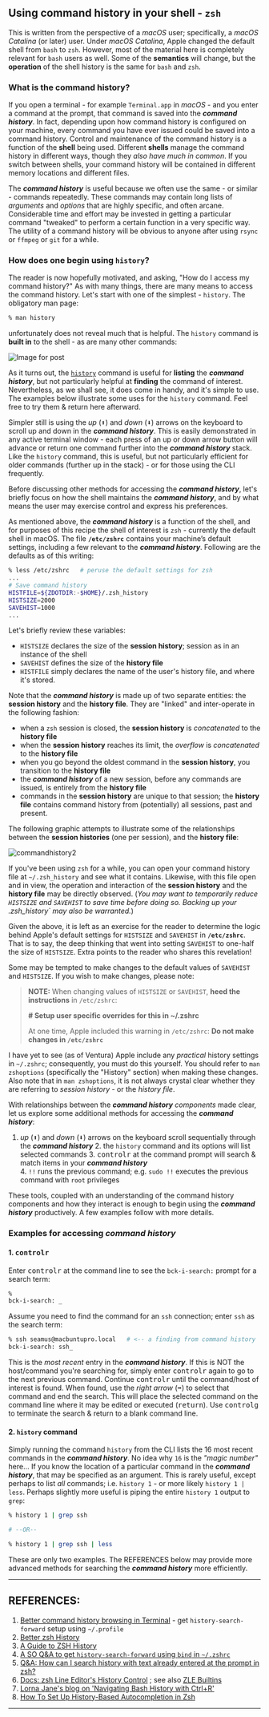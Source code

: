 ## Using command history in your shell - `zsh`

This is written from the perspective of a *macOS* user; specifically, a *macOS Catalina* (or later) user. Under *macOS Catalina*, Apple changed the default shell from `bash` to `zsh`. However, most of the material here is completely relevant for `bash` users as well. Some of the **semantics** will change, but the **operation** of the shell history is the same for `bash` and `zsh`. 

### What is the command history?

If you open a terminal - for example `Terminal.app` in *macOS* - and you enter a command at the prompt, that command is saved into the ***command history***. In fact, depending upon how command history is configured on your machine, every command you have ever issued could be saved into a command history. Control and maintenance of the command history is a function of the **shell** being used. Different **shells** manage the command history in different ways, though they *also have much in common*. If you switch between shells, your command history will be contained in different memory locations and different files.  

The ***command history*** is useful because we often use the same - or similar - commands repeatedly. These commands may contain long lists of *arguments* and *options* that are highly specific, and often arcane. Considerable time and effort may be invested in getting a particular command "tweaked" to perform a certain function in a very specific way. The utility of a command history will be obvious to anyone after using `rsync` or `ffmpeg` or `git` for a while. 

### How does one begin using `history`? 

The reader is now hopefully motivated, and asking, "How do I access my command history?" As with many things, there are many means to access the command history. Let's start with one of the simplest - `history`. The obligatory man page:

```zsh
% man history
```

unfortunately does not reveal much that is helpful. The `history` command is **built in** to the shell - as are many other commands: 

![Image for post](https://miro.medium.com/max/2586/1*zZgZoddT0QfO0zj3iPM2Ug.jpeg)



As it turns out, the [`history`](https://opensource.com/article/18/6/history-command) command is useful for **listing** the ***command history***, but not particularly helpful at **finding** the command of interest. Nevertheless, as we shall see, it does come in handy, and it's simple to use. The examples below illustrate some uses for the `history` command. Feel free to try them & return here afterward. 

Simpler still is using the *up* (<kbd>⬆︎</kbd>) and *down* (<kbd>⬇︎</kbd>) arrows on the keyboard to scroll up and down in the ***command history***. This is easily demonstrated in any active terminal window - each press of an up or down arrow button will advance or return one command further into the ***command history*** stack. Like the `history` command, this is useful, but not particularly efficient for older commands (further up in the stack) - or for those using the CLI frequently.

Before discussing other methods for accessing the ***command history***, let's briefly focus on how the shell maintains the ***command history***, and by what means the user may exercise control and express his preferences. 

As mentioned above, the ***command history*** is a function of the shell, and for purposes of this recipe the shell of interest is `zsh` - currently the default shell in macOS. The file **`/etc/zshrc`** contains your machine’s default settings, including a few relevant to the ***command history***. Following are the defaults as of this writing:

   ```zsh
   % less /etc/zshrc   # peruse the default settings for zsh
   ...
   # Save command history
   HISTFILE=${ZDOTDIR:-$HOME}/.zsh_history
   HISTSIZE=2000
   SAVEHIST=1000
   ...
   ```

Let's briefly review these variables:

* `HISTSIZE` declares the size of the **session history**; session as in an instance of the shell 
* `SAVEHIST` defines the size of the **history file**  
* `HISTFILE` simply declares the name of the user's history file, and where it's stored. 

Note that the ***command history*** is made up of two separate entities: the **session history** and the **history file**. They are "linked" and inter-operate in the following fashion: 

* when a `zsh` session is closed, the **session history** is *concatenated* to the **history file** 
* when the **session history** reaches its limit, the *overflow* is *concatenated* to the **history file** 
* when you go beyond the oldest command in the **session history**, you transition to the **history file**
* the ***command history*** of a new session, before any commands are issued, is entirely from the **history file** 
* commands in the  **session history** are unique to that session; the **history file** contains command history from (potentially) all sessions, past and present.

The following graphic attempts to illustrate some of the relationships between the **session histories** (one per session), and the **history file**: 

![commandhistory2](pix/commandhistory2.png)



If you've been using `zsh` for a while, you can open your command history file at `~/.zsh_history` and see what it contains. Likewise, with this file open and in view, the operation and interaction of the **session history** and the  **history file** may be directly observed. (*You may want to temporarily reduce `HISTSIZE` and `SAVEHIST` to save time before doing so. Backing up your .zsh_history` may also be warranted.*)

Given the above, it is left as an exercise for the reader to determine the logic behind Apple's default settings for `HISTSIZE` and `SAVEHIST` in **`/etc/zshrc`**. That is to say, the deep thinking that went into setting `SAVEHIST` to one-half the size of `HISTSIZE`. Extra points to the reader who shares this revelation!  

Some may be tempted to make changes to the default values of `SAVEHIST` and `HISTSIZE`. If you wish to make changes, please note:

   > **NOTE:** When changing values of `HISTSIZE` or `SAVEHIST`, **heed the instructions** in `/etc/zshrc`:
   >
   > **\# Setup user specific overrides for this in ~/.zshrc**
   >
   > At one time, Apple included this warning in `/etc/zshrc`: **Do not make changes in `/etc/zshrc`**

I have yet to see (as of Ventura) Apple include any *practical* history settings in `~/.zshrc`; consequently, you must do this yourself. You should refer to `man zshoptions` (specifically the "History" section) when making these changes. Also note that in `man zshoptions`, it is not always crystal clear whether they are referring to *session history* - or the *history file*.  

With relationships between the ***command history*** *components* made clear, let us explore some additional methods for accessing the ***command history***: 

   1. *up* (<kbd>⬆︎</kbd>) and *down* (<kbd>⬇︎</kbd>) arrows on the keyboard scroll sequentially through the ***command history*** 
      2. the `history` command and its options will list selected commands
      3. <kbd>control</kbd><kbd>r</kbd> at the command prompt will search & match items in your ***command history***  
      4. `!!` runs the previous command; e.g. `sudo !!`  executes the previous command with `root` privileges

These tools, coupled with an understanding of the command history components and how they interact is enough to begin using the ***command history*** productively. A few examples follow with more details.

### Examples for accessing ***command history***

#### 1. <kbd>control</kbd><kbd>r</kbd>

Enter <kbd>control</kbd><kbd>r</kbd> at the command line to see the `bck-i-search:` prompt for a search term:

```zsh
% 
bck-i-search: _
```

Assume you need to find the command for an `ssh` connection; enter `ssh` as the search term:

```zsh
% ssh seamus@macbuntupro.local   # <-- a finding from command history
bck-i-search: ssh_ 
```

This is the *most recent* entry in the ***command history***. If this is NOT the host/command you're searching for, simply enter  <kbd>control</kbd><kbd>r</kbd> again to go to the next previous command. Continue <kbd>control</kbd><kbd>r</kbd> until the command/host of interest is found. When found, use the *right arrow* (<kbd>➡︎</kbd>) to select that command and end the search. This will place the selected command on the command line where it may be edited or executed (<kbd>return</kbd>). Use <kbd>control</kbd><kbd>g</kbd> to terminate the search & return to a blank command line. 

#### 2. `history` command 

Simply running the command `history` from the CLI lists the 16 most recent commands in the ***command history***. No idea why `16` is the *"magic number"* here... If you know the location of a particular command in the ***command history***, that may be specified as an argument. This is rarely useful, except perhaps to list *all* commands; i.e. `history 1` - or more likely `history 1 | less`. Perhaps slightly more useful is piping the entire `history 1` output to `grep`: 

```zsh
% history 1 | grep ssh 

# --OR--

% history 1 | grep ssh | less
```



These are only two examples. The REFERENCES below may provide more advanced methods for searching the ***command history*** more efficiently.



---

## REFERENCES:

1. [Better command history browsing in Terminal](https://www.macworld.com/article/1146015/termhistory.html) - get `history-search-forward` setup using `~/.profile`
2. [Better zsh History](https://jdhao.github.io/2021/03/24/zsh_history_setup/) 
3. [A Guide to ZSH History](https://techcolleague.com/zsh-history/) 
4. [A SO Q&A to get `history-search-forward` using `bind` in `~/.zshrc`](https://stackoverflow.com/a/51939529/5395338) 
5. [Q&A: How can I search history with text already entered at the prompt in zsh?](https://unix.stackexchange.com/questions/97843/how-can-i-search-history-with-text-already-entered-at-the-prompt-in-zsh) 
6. [Docs: zsh Line Editor's History Control](http://zsh.sourceforge.net/Doc/Release/Zsh-Line-Editor.html#History-Control) ; see also [ZLE Builtins](http://zsh.sourceforge.net/Doc/Release/Zsh-Line-Editor.html#Zle-Builtins) 
7. [Lorna Jane's blog on 'Navigating Bash History with Ctrl+R'](https://lornajane.net/posts/2011/navigating-bash-history-with-ctrlr)
8. [How To Set Up History-Based Autocompletion in Zsh](https://dev.to/rossijonas/how-to-set-up-history-based-autocompletion-in-zsh-k7o) 



---



<!---  HIDDEN SHIT

Here is what I prefer instead of the defaults. Make it big… real big:

% cat .zshrc  
HISTSIZE=99999  
HISTFILESIZE=999999  
SAVEHIST=$HISTSIZE

You can edit your own `~/.zshrc` file to add in the above 3 lines.

We’re close to having history setup. But, if you run the `history` command by itself, you still only see the last 16 lines. While it is interesting what I did 5 minutes ago, I often want to see what I did 5 weeks ago. I want to see something really old in history and I will follow it with a grep. What did I do to download that repo last month?

% history | grep "git clone"

Ahh, I forgot that I need to add the `1` parameter in order to start from the beginning of history. My command changes to look as follows.

% history 1 | grep "git clone"

I don’t want to always have to type the `1`. The solution is to alias my history command. Add the following to your `~/.zshrc` file.

alias history="history 1"

Some people don’t like to alias the default behavior of a built-in shell command, so they may shorten to “`hist`” as follows. I create a new command to use called “`hist`” that will always run `history 1`. Instead of the above alias, use the following:

alias hist="history 1"

So my new command for history with a grep becomes:

% hist | grep "git clone"

You now have a shorter and more powerful command than the default “history” command. It’s quicker, easier, and more seductive.



--->
